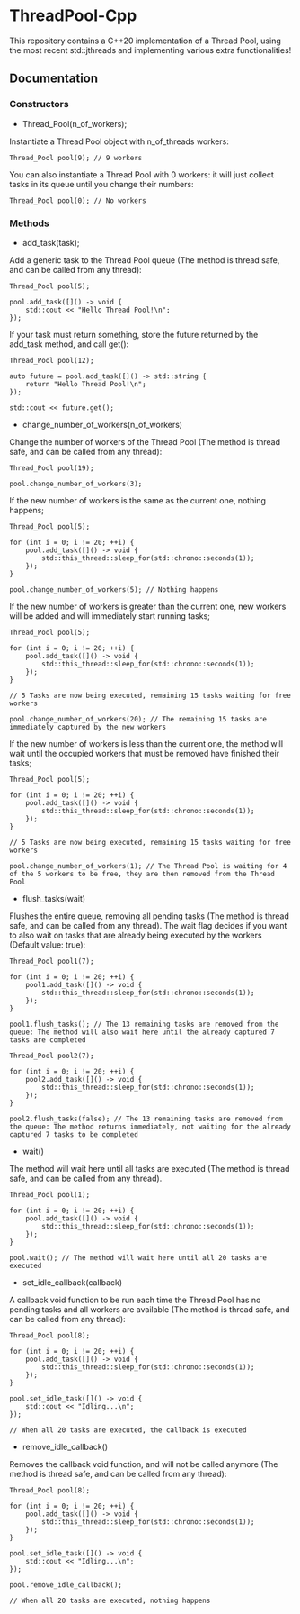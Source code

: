 # ThreadPool-Cpp
This repository contains a C++20 implementation of a Thread Pool, using the most recent std::jthreads and implementing various extra functionalities!

## Documentation

### Constructors

- Thread_Pool(n_of_workers);

Instantiate a Thread Pool object with n_of_threads workers:

    Thread_Pool pool(9); // 9 workers

You can also instantiate a Thread Pool with 0 workers: it will just collect tasks in its queue until you change their numbers:

    Thread_Pool pool(0); // No workers

### Methods

- add_task(task);

Add a generic task to the Thread Pool queue (The method is thread safe, and can be called from any thread):

    Thread_Pool pool(5);

    pool.add_task([]() -> void {
        std::cout << "Hello Thread Pool!\n";
    });

If your task must return something, store the future returned by the add_task method, and call get():

    Thread_Pool pool(12);

    auto future = pool.add_task([]() -> std::string {
        return "Hello Thread Pool!\n";
    });

    std::cout << future.get();

- change_number_of_workers(n_of_workers)

Change the number of workers of the Thread Pool (The method is thread safe, and can be called from any thread):

    Thread_Pool pool(19);

    pool.change_number_of_workers(3);

If the new number of workers is the same as the current one, nothing happens;

    Thread_Pool pool(5);

    for (int i = 0; i != 20; ++i) {
        pool.add_task([]() -> void {
            std::this_thread::sleep_for(std::chrono::seconds(1));
        });
    }

    pool.change_number_of_workers(5); // Nothing happens

If the new number of workers is greater than the current one, new workers will be added and will immediately start running tasks;

    Thread_Pool pool(5);

    for (int i = 0; i != 20; ++i) {
        pool.add_task([]() -> void {
            std::this_thread::sleep_for(std::chrono::seconds(1));
        });
    }

    // 5 Tasks are now being executed, remaining 15 tasks waiting for free workers

    pool.change_number_of_workers(20); // The remaining 15 tasks are immediately captured by the new workers

If the new number of workers is less than the current one, the method will wait until the occupied workers that must be removed have finished their tasks;

    Thread_Pool pool(5);

    for (int i = 0; i != 20; ++i) {
        pool.add_task([]() -> void {
            std::this_thread::sleep_for(std::chrono::seconds(1));
        });
    }

    // 5 Tasks are now being executed, remaining 15 tasks waiting for free workers

    pool.change_number_of_workers(1); // The Thread Pool is waiting for 4 of the 5 workers to be free, they are then removed from the Thread Pool

- flush_tasks(wait)

Flushes the entire queue, removing all pending tasks (The method is thread safe, and can be called from any thread).
The wait flag decides if you want to also wait on tasks that are already being executed by the workers (Default value: true):

    Thread_Pool pool1(7);

    for (int i = 0; i != 20; ++i) {
        pool1.add_task([]() -> void {
            std::this_thread::sleep_for(std::chrono::seconds(1));
        });
    }

    pool1.flush_tasks(); // The 13 remaining tasks are removed from the queue: The method will also wait here until the already captured 7 tasks are completed

    Thread_Pool pool2(7);

    for (int i = 0; i != 20; ++i) {
        pool2.add_task([]() -> void {
            std::this_thread::sleep_for(std::chrono::seconds(1));
        });
    }

    pool2.flush_tasks(false); // The 13 remaining tasks are removed from the queue: The method returns immediately, not waiting for the already captured 7 tasks to be completed

- wait()

The method will wait here until all tasks are executed (The method is thread safe, and can be called from any thread).

    Thread_Pool pool(1);

    for (int i = 0; i != 20; ++i) {
        pool.add_task([]() -> void {
            std::this_thread::sleep_for(std::chrono::seconds(1));
        });
    }

    pool.wait(); // The method will wait here until all 20 tasks are executed

- set_idle_callback(callback)

A callback void function to be run each time the Thread Pool has no pending tasks and all workers are available (The method is thread safe, and can be called from any thread):

    Thread_Pool pool(8);

    for (int i = 0; i != 20; ++i) {
        pool.add_task([]() -> void {
            std::this_thread::sleep_for(std::chrono::seconds(1));
        });
    }

    pool.set_idle_task([]() -> void {
        std::cout << "Idling...\n";
    });

    // When all 20 tasks are executed, the callback is executed

- remove_idle_callback()

Removes the callback void function, and will not be called anymore (The method is thread safe, and can be called from any thread):

    Thread_Pool pool(8);

    for (int i = 0; i != 20; ++i) {
        pool.add_task([]() -> void {
            std::this_thread::sleep_for(std::chrono::seconds(1));
        });
    }

    pool.set_idle_task([]() -> void {
        std::cout << "Idling...\n";
    });

    pool.remove_idle_callback();

    // When all 20 tasks are executed, nothing happens
